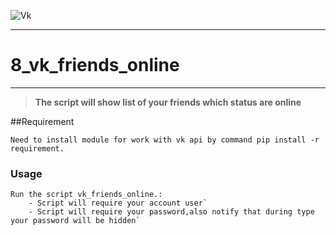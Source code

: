 ![Vk](https://cloud.githubusercontent.com/assets/22424468/21524009/1961083a-cd3d-11e6-964f-a8a03fe0255b.png)
___
# 8_vk_friends_online
___

> **The script will show list of your friends which status are online**


##Requirement


    Need to install module for work with vk api by command pip install -r requirement.
### Usage


    Run the script vk_friends_online.:
        - Script will require your account user`
        - Script will require your password,also notify that during type your password will be hidden`


